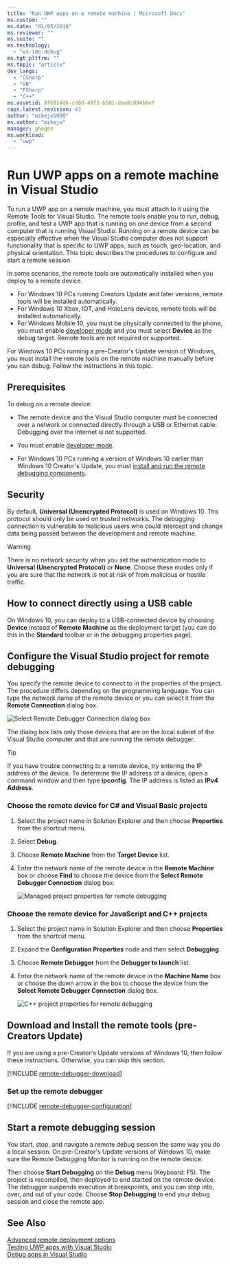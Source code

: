 ```yaml
---
title: "Run UWP apps on a remote machine | Microsoft Docs"
ms.custom: ""
ms.date: "01/05/2018"
ms.reviewer: ""
ms.suite: ""
ms.technology: 
  - "vs-ide-debug"
ms.tgt_pltfrm: ""
ms.topic: "article"
dev_langs: 
  - "CSharp"
  - "VB"
  - "FSharp"
  - "C++"
ms.assetid: 0f6814d6-cd0d-49f3-b501-dea8c094b8ef
caps.latest.revision: 43
author: "mikejo5000"
ms.author: "mikejo"
manager: ghogen
ms.workload: 
  - "uwp"
---
```

# Run UWP apps on a remote machine in Visual Studio
  
To run a UWP app on a remote machine, you must attach to it using the Remote Tools for Visual Studio. The remote tools enable you to run, debug, profile, and test a UWP app that is running on one device from a second computer that is running Visual Studio. Running on a remote device can be especially effective when the Visual Studio computer does not support functionality that is specific to UWP apps, such as touch, geo-location, and physical orientation. This topic describes the procedures to configure and start a remote session.

In some scenarios, the remote tools are automatically installed when you deploy to a remote device.

- For Windows 10 PCs running Creators Update and later versions, remote tools will be installed automatically.
- For Windows 10 Xbox, IOT, and HoloLens devices, remote tools will be installed automatically.
- For Windows Mobile 10, you must be physically connected to the phone, you must enable [developer mode](/windows/uwp/get-started/enable-your-device-for-development) and you must select **Device** as the debug target. Remote tools are not required or supported.

For Windows 10 PCs running a pre-Creator's Update version of Windows, you must install the remote tools on the remote machine manually before you can debug. Follow the instructions in this topic. 
  
##  <a name="BKMK_Prerequisites"></a> Prerequisites  
 To debug on a remote device:  
  
- The remote device and the Visual Studio computer must be connected over a network or connected directly through a USB or Ethernet cable. Debugging over the internet is not supported.  

- You must enable [developer mode](/windows/uwp/get-started/enable-your-device-for-development). 
  
- For Windows 10 PCs running a version of Windows 10 earlier than Windows 10 Creator's Update, you must [install and run the remote debugging components](#BKMK_download).
  
##  <a name="BKMK_Security"></a> Security  
By default, **Universal (Unencrypted Protocol)** is used on Windows 10. Ths protocol should only be used on trusted networks. The debugging connection is vulnerable to malicious users who could intercept and change data being passed between the development and remote machine.
  
> [!WARNING]
>  There is no network security when you set the authentication mode to **Universal (Unencrypted Protocol)** or **None**. Choose these modes only if you are sure that the network is not at risk of from malicious or hostile traffic.  
  
##  <a name="BKMK_DirectConnect"></a> How to connect directly using a USB cable 

On Windows 10, you can deploy to a USB-connected device by choosing **Device** instead of **Remote Machine** as the deployment target (you can do this in the **Standard** toolbar or in the debugging properties page).

##  <a name="BKMK_ConnectVS"></a> Configure the Visual Studio project for remote debugging  
 You specify the remote device to connect to in the properties of the project. The procedure differs depending on the programming language. You can type the network name of the remote device or you can select it from the **Remote Connection** dialog box.  
  
 ![Select Remote Debugger Connection dialog box](../debugger/media/vsrun_selectremotedebuggerdlg.png "VSRUN_SelectRemoteDebuggerDlg")  
  
 The dialog box lists only those devices that are on the local subnet of the Visual Studio computer and that are running the remote debugger.  
  
> [!TIP]
>  If you have trouble connecting to a remote device, try entering the IP address of the device. To determine the IP address of a device, open a command window and then type **ipconfig**. The IP address is listed as **IPv4 Address**.  
  
###  <a name="BKMK_Choosing_the_remote_device_for_C__and_Visual_Basic_projects"></a> Choose the remote device for C# and Visual Basic projects  
  
1.  Select the project name in Solution Explorer and then choose **Properties** from the shortcut menu.  
  
2.  Select **Debug**.  
  
3.  Choose **Remote Machine** from the **Target Device** list.  
  
4.  Enter the network name of the remote device in the **Remote Machine** box or choose **Find** to choose the device from the **Select Remote Debugger Connection** dialog box. 

    ![Managed project properties for remote debugging](../debugger/media/vsrun_managed_projprop_remote.png "VSRUN_Managed_ProjProp_Remote")  
  
###  <a name="BKMK_Choosing_the_remote_device_for_JavaScript_and_C___projects"></a> Choose the remote device for JavaScript and C++ projects  
  
1.  Select the project name in Solution Explorer and then choose **Properties** from the shortcut menu.  
  
2.  Expand the **Configuration Properties** node and then select **Debugging**.  
  
3.  Choose **Remote Debugger** from the **Debugger to launch** list.  
  
4.  Enter the network name of the remote device in the **Machine Name** box or choose the down arrow in the box to choose the device from the **Select Remote Debugger Connection** dialog box.  

    ![C&#43;&#43; project properties for remote debugging](../debugger/media/vsrun_cpp_projprop_remote.png "VSRUN_CPP_ProjProp_Remote")
  
## <a name="BKMK_download"></a> Download and Install the remote tools (pre-Creators Update)

If you are using a pre-Creator's Update versions of Windows 10, then follow these instructions. Otherwise, you can skip this section.

[!INCLUDE [remote-debugger-download](../debugger/includes/remote-debugger-download.md)]
  
### <a name="BKMK_setup"></a> Set up the remote debugger

[!INCLUDE [remote-debugger-configuration](../debugger/includes/remote-debugger-configuration.md)]  
  
##  <a name="BKMK_RunRemoteDebug"></a> Start a remote debugging session  
 You start, stop, and navigate a remote debug session the same way you do a local session. On pre-Creator's Update versions of Windows 10, make sure the Remote Debugging Monitor is running on the remote device.  
  
 Then choose **Start Debugging** on the **Debug** menu (Keyboard: F5). The project is recompiled, then deployed to and started on the remote device. The debugger suspends execution at breakpoints, and you can step into, over, and out of your code. Choose **Stop Debugging** to end your debug session and close the remote app.
  
## See Also  
 [Advanced remote deployment options](/windows/uwp/debug-test-perf/deploying-and-debugging-uwp-apps#advanced-remote-deployment-options)  
 [Testing UWP apps with Visual Studio](../test/testing-store-apps-with-visual-studio.md)   
 [Debug apps in Visual Studio](../debugger/debug-store-apps-in-visual-studio.md)